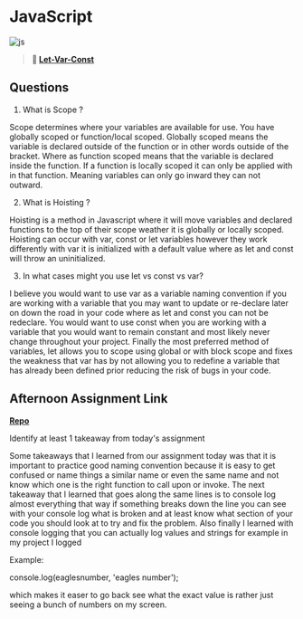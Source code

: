 # JavaScript

![js](https://bcw.blob.core.windows.net/public/img/courses/js.gif)

> **📖 [Let-Var-Const](https://codeworksacademy.com/fs-student-guide/resources/wk2/01-Let-Var-Const)**

## Questions

1. What is Scope ?

Scope determines where your variables are available for use. You have globally scoped or function/local scoped. Globally scoped means the variable is declared outside of the function or in other words outside of the bracket. Where as function scoped means that the variable is declared inside the function. If a function is locally scoped it can only be applied with in that function. Meaning variables can only go inward they can not outward.

2. What is Hoisting ?

Hoisting is a method in Javascript where it will move variables and declared functions to the top of their scope weather it is globally or locally scoped. Hoisting can occur with var, const or let variables however they work differently with var it is initialized with a default value where as let and const will throw an uninitialized.


3. In what cases might you use let vs const vs var?

I believe you would want to use var as a variable naming convention if you are working with a variable that you may want to update or re-declare later on down the road in your code where as let and const you can not be redeclare. You would want to use const when you are working with a variable that you would want to remain constant and most likely never change throughout your project. Finally the most preferred method of variables, let allows you to scope using global or with block scope and fixes the weakness that var has by not allowing you to redefine a variable that has already been defined prior reducing the risk of bugs in your code.


## Afternoon Assignment Link

**[Repo](https://tylerrice27.github.io/May-16-Afternoon-Challenge/)**

Identify at least 1 takeaway from today's assignment

Some takeaways that I learned from our assignment today was that it is important to practice good naming convention because it is easy to get confused or name things a similar name or even the same name and not know which one is the right function to call upon or invoke. The next takeaway that I learned that goes along the same lines is to console log almost everything that way if something breaks down the line you can see with your console log what is broken and at least know what section of your code you should look at to try and fix the problem. Also finally I learned with console logging that you can actually log values and strings for example in my project I logged

Example:

 console.log(eaglesnumber, 'eagles number');


which makes it easer to go back see what the exact value is rather 
just seeing a bunch of numbers on my screen.

